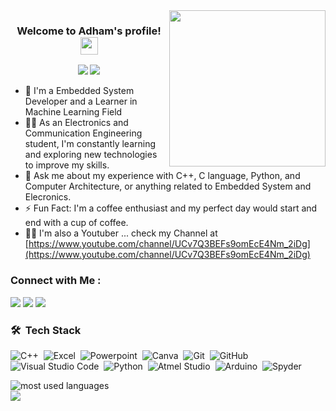 
<img width="250" align="right" src="https://c.tenor.com/_DOBjnGspYAAAAAM/code-coding.gif">

<h3 align="center">
  Welcome to Adham's profile!
  <img src="https://media.giphy.com/media/hvRJCLFzcasrR4ia7z/giphy.gif" width="28">
</h3>

<!-- Typing SVG by DenverCoder1 - https://github.com/DenverCoder1/readme-typing-svg -->

<p align="center">
  <a href="https://github.com/DenverCoder1/readme-typing-svg"><img src="https://readme-typing-svg.herokuapp.com/?lines=Embedded%20System%20Developer%20;Always%20learning%20new%20technologies&font=Fira%20Code&center=true&width=440&height=45&color=f75c7e&vCenter=true&size=22"></a>
  <a href="https://github.com/DenverCoder1/readme-typing-svg"><img src="https://readme-typing-svg.herokuapp.com/?lines=Machine%20Learning%20Learner;Always%20looking%20for%20new%20challenges&font=Fira%20Code&center=true&width=440&height=45&color=f75c7e&vCenter=true&size=22"></a>

</p>

- 🏢 I'm a Embedded System Developer and a Learner in Machine Learning  Field
- 👨‍💻 As an Electronics and Communication Engineering student, I'm constantly learning and exploring new technologies to improve my skills.
- 💬 Ask me about my experience with C++, C language, Python, and Computer Architecture, or anything related to Embedded System and Elecronics.
- ⚡ Fun Fact: I'm a coffee enthusiast and my perfect day would start and end with a cup of coffee.
- 👨‍💻 I'm also a Youtuber ... check my Channel at [https://www.youtube.com/channel/UCv7Q3BEFs9omEcE4Nm_2iDg](https://www.youtube.com/channel/UCv7Q3BEFs9omEcE4Nm_2iDg)


### Connect with Me :

<a href="https://www.linkedin.com/in/adham-amr-6aa10221a/" target="_blank"><img src="https://img.shields.io/badge/-Adham%20Amr-0077B5?style=for-the-badge&logo=Linkedin&logoColor=white"/></a>
<a href="https://t.me/Adhooom_1" target="_blank"><img src="https://img.shields.io/badge/-Adham%20Amr-0077B5?style=for-the-badge&logo=Telegram&logoColor=white"/></a>
<a href="https://www.facebook.com/adham.sol" target="_blank"><img src="https://img.shields.io/badge/-Adham%20Amr-0077B5?style=for-the-badge&logo=facebook&logoColor=white"/></a>

### 🛠 &nbsp;Tech Stack
![C++](https://img.shields.io/badge/-C++-05122A?style=flat&logo=c)&nbsp;
![Excel](https://img.shields.io/badge/-Excel-05122A?style=flat&logo=excel)&nbsp;
![Powerpoint](https://img.shields.io/badge/-Powerpoint-05122A?style=flat&logo=powerpoint)&nbsp;
![Canva](https://img.shields.io/badge/-Canva-05122A?style=flat&logo=Canva)&nbsp;
![Git](https://img.shields.io/badge/-Git-05122A?style=flat&logo=git)&nbsp;
![GitHub](https://img.shields.io/badge/-GitHub-05122A?style=flat&logo=github)&nbsp;
![Visual Studio Code](https://img.shields.io/badge/-Visual%20Studio%20Code-05122A?style=flat&logo=visual-studio-code&logoColor=007ACC)&nbsp;
![Python](https://img.shields.io/badge/-Python%20-05122A?style=flat&logo=python)&nbsp;
![Atmel Studio](https://img.shields.io/badge/-Atmel%20Studio%20-05122A?style=flat&logo=atmelstudio)&nbsp;
![Arduino](https://img.shields.io/badge/-Arduino%20-05122A?style=flat&logo=Arduino)&nbsp;
![Spyder](https://img.shields.io/badge/-Spyder%20-05122A?style=flat&logo=Spyder)&nbsp;



<img align="left" src="https://github-readme-stats.vercel.app/api/top-langs?username=Adham-amr-1&show_icons=true&locale=en&layout=compact&theme=radical" alt="most used languages" />
<br>
<a href="https://komarev.com/ghpvc/?username=Adham-amr-1&style=for-the-badge">
    <img src="https://komarev.com/ghpvc/?username=Adham-amr-1&style=for-the-badge">
</a>
